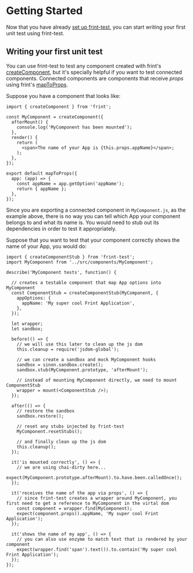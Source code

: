 # Getting Started

Now that you have already [set up frint-test](/docs/guides/Setup.md), you can start writing your first unit test using frint-test.

## Writing your first unit test

You can use frint-test to test any component created with frint's [createComponent](https://travix-international.github.io/frint/docs/api/createComponent.html), but it's specially helpful if you want to test connected components.  Connected components are components that receive _props_ using frint's [mapToProps](https://travix-international.github.io/frint/docs/api/mapToProps.html).


Suppose you have a component that looks like:

```
import { createComponent } from 'frint';

const MyComponent = createComponent({
  afterMount() {
    console.log('MyComponent has been mounted');
  },
  render() {
    return (
      <span>The name of your App is {this.props.appName}</span>;
    );
  },
});

export default mapToProps({
  app: (app) => {
    const appName = app.getOption('appName');
    return { appName };
  },
});

```

Since you are exporting a connected component in `MyComponent.js`, as the example above, there is no way you can tell which App your component belongs to and what its name is.  You would need to stub out its dependencies in order to test it appropriately.

Suppose that you want to test that your component correctly shows the name of your App, you would do:

```
import { createComponentStub } from 'frint-test';
import MyComponent from '../src/components/MyComponent';

describe('MyComponent tests', function() {

  // creates a testable component that map App options into MyComponent
  const ComponentStub = createComponentStub(MyComponent, {
    appOptions: {
      appName: 'My super cool Frint Application',
    },
  });

  let wrapper;
  let sandbox;

  before(() => {
    // we will use this later to clean up the js dom
    this.cleanup = require('jsdom-global');

    // we can create a sandbox and mock MyComponent hooks
    sandbox = sinon.sandbox.create();
    sandbox.stub(MyComponent.prototype, 'afterMount');

    // instead of mounting MyComponent directly, we need to mount ComponentStub
    wrapper = mount(<ComponentStub />);
  });

  after(() => {
    // restore the sandbox
    sandbox.restore();

    // reset any stubs injected by frint-test
    MyComponent.resetStubs();

    // and finally clean up the js dom
    this.cleanup();
  });

  it('is mounted correctly', () => {
    // we are using chai-dirty here...
    expect(MyComponent.prototype.afterMount).to.have.been.calledOnce();
  });

  it('receives the name of the app via props', () => {
    // since frint-test creates a wrapper around MyComponent, you first need to get a reference to MyComponent in the virtal dom
    const component = wrapper.find(MyComponent);
    expect(component.props().appName, 'My super cool Frint Application');
  });

  it('shows the name of my app', () => {
    // you can also use enzyme to match text that is rendered by your component
    expect(wrapper.find('span').text()).to.contain('My super cool Frint Application');
  });
});
```

